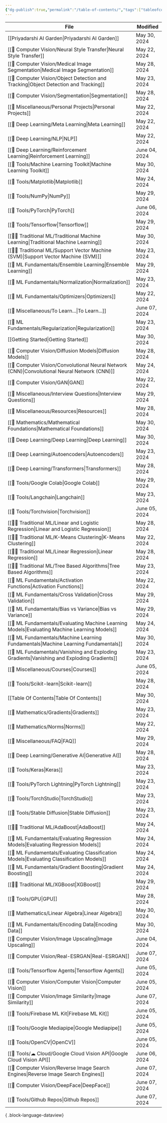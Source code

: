 ```yaml
---
{"dg-publish":true,"permalink":"/table-of-contents/","tags":["tableofcontents","toc"],"noteIcon":"2","updated":"2024-05-30T16:33:40.072+05:30"}
---
```



| File                                                                                             | Modified      |
| ------------------------------------------------------------------------------------------------ | ------------- |
| [[Priyadarshi AI Garden\|Priyadarshi AI Garden]]                                              | May 30, 2024  |
| [[👀 Computer Vision/Neural Style Transfer\|Neural Style Transfer]]                           | May 22, 2024  |
| [[👀 Computer Vision/Medical Image Segmentation\|Medical Image Segmentation]]                 | May 28, 2024  |
| [[👀 Computer Vision/Object Detection and Tracking\|Object Detection and Tracking]]           | May 23, 2024  |
| [[👀 Computer Vision/Segmentation\|Segmentation]]                                             | May 28, 2024  |
| [[🍭 Miscellaneous/Personal Projects\|Personal Projects]]                                     | May 22, 2024  |
| [[🤖 Deep Learning/Meta Learning\|Meta Learning]]                                             | May 22, 2024  |
| [[🤖 Deep Learning/NLP\|NLP]]                                                                 | May 22, 2024  |
| [[🤖 Deep Learning/Reinforcement Learning\|Reinforcement Learning]]                           | June 04, 2024 |
| [[🧰 Tools/Machine Learning Toolkit\|Machine Learning Toolkit]]                               | May 30, 2024  |
| [[🧰 Tools/Matplotlib\|Matplotlib]]                                                           | May 24, 2024  |
| [[🧰 Tools/NumPy\|NumPy]]                                                                     | May 29, 2024  |
| [[🧰 Tools/PyTorch\|PyTorch]]                                                                 | June 06, 2024 |
| [[🧰 Tools/Tensorflow\|Tensorflow]]                                                           | May 29, 2024  |
| [[🧑‍🏫 Traditional ML/Traditional Machine Learning\|Traditional Machine Learning]]           | May 30, 2024  |
| [[🧑‍🏫 Traditional ML/Support Vector Machine (SVM)\|Support Vector Machine (SVM)]]           | May 23, 2024  |
| [[🧒 ML Fundamentals/Ensemble Learning\|Ensemble Learning]]                                   | May 29, 2024  |
| [[🧒 ML Fundamentals/Normalization\|Normalization]]                                           | May 23, 2024  |
| [[🧒 ML Fundamentals/Optimizers\|Optimizers]]                                                 | May 22, 2024  |
| [[🍭 Miscellaneous/To Learn...\|To Learn...]]                                                 | June 07, 2024 |
| [[🧒 ML Fundamentals/Regularization\|Regularization]]                                         | May 23, 2024  |
| [[Getting Started\|Getting Started]]                                                          | May 30, 2024  |
| [[👀 Computer Vision/Diffusion Models\|Diffusion Models]]                                     | May 28, 2024  |
| [[👀 Computer Vision/Convolutional Neural Network (CNN)\|Convolutional Neural Network (CNN)]] | May 24, 2024  |
| [[👀 Computer Vision/GAN\|GAN]]                                                               | May 22, 2024  |
| [[🍭 Miscellaneous/Interview Questions\|Interview Questions]]                                 | May 29, 2024  |
| [[🍭 Miscellaneous/Resources\|Resources]]                                                     | May 28, 2024  |
| [[🔢 Mathematics/Mathematical Foundations\|Mathematical Foundations]]                         | May 30, 2024  |
| [[🤖 Deep Learning/Deep Learning\|Deep Learning]]                                             | May 30, 2024  |
| [[🤖 Deep Learning/Autoencoders\|Autoencoders]]                                               | May 23, 2024  |
| [[🤖 Deep Learning/Transformers\|Transformers]]                                               | May 28, 2024  |
| [[🧰 Tools/Google Colab\|Google Colab]]                                                       | May 29, 2024  |
| [[🧰 Tools/Langchain\|Langchain]]                                                             | May 23, 2024  |
| [[🧰 Tools/Torchvision\|Torchvision]]                                                         | June 05, 2024 |
| [[🧑‍🏫 Traditional ML/Linear and Logistic Regression\|Linear and Logistic Regression]]       | May 28, 2024  |
| [[🧑‍🏫 Traditional ML/K-Means Clustering\|K-Means Clustering]]                               | May 22, 2024  |
| [[🧑‍🏫 Traditional ML/Linear Regression\|Linear Regression]]                                 | May 28, 2024  |
| [[🧑‍🏫 Traditional ML/Tree Based Algorithms\|Tree Based Algorithms]]                         | May 23, 2024  |
| [[🧒 ML Fundamentals/Activation Functions\|Activation Functions]]                             | May 22, 2024  |
| [[🧒 ML Fundamentals/Cross Validation\|Cross Validation]]                                     | May 29, 2024  |
| [[🧒 ML Fundamentals/Bias vs Variance\|Bias vs Variance]]                                     | May 29, 2024  |
| [[🧒 ML Fundamentals/Evaluating Machine Learning Models\|Evaluating Machine Learning Models]] | May 24, 2024  |
| [[🧒 ML Fundamentals/Machine Learning Fundamentals\|Machine Learning Fundamentals]]           | May 30, 2024  |
| [[🧒 ML Fundamentals/Vanishing and Exploding Gradients\|Vanishing and Exploding Gradients]]   | May 23, 2024  |
| [[🍭 Miscellaneous/Courses\|Courses]]                                                         | June 05, 2024 |
| [[🧰 Tools/Scikit-learn\|Scikit-learn]]                                                       | May 28, 2024  |
| [[Table Of Contents\|Table Of Contents]]                                                      | May 30, 2024  |
| [[🔢 Mathematics/Gradients\|Gradients]]                                                       | May 23, 2024  |
| [[🔢 Mathematics/Norms\|Norms]]                                                               | May 22, 2024  |
| [[🍭 Miscellaneous/FAQ\|FAQ]]                                                                 | May 29, 2024  |
| [[🤖 Deep Learning/Generative AI\|Generative AI]]                                             | May 28, 2024  |
| [[🧰 Tools/Keras\|Keras]]                                                                     | May 23, 2024  |
| [[🧰 Tools/PyTorch Lightning\|PyTorch Lightning]]                                             | May 23, 2024  |
| [[🧰 Tools/TorchStudio\|TorchStudio]]                                                         | May 23, 2024  |
| [[🧰 Tools/Stable Diffusion\|Stable Diffusion]]                                               | May 23, 2024  |
| [[🧑‍🏫 Traditional ML/AdaBoost\|AdaBoost]]                                                   | May 24, 2024  |
| [[🧒 ML Fundamentals/Evaluating Regression Models\|Evaluating Regression Models]]             | May 24, 2024  |
| [[🧒 ML Fundamentals/Evaluating Classification Models\|Evaluating Classification Models]]     | May 24, 2024  |
| [[🧒 ML Fundamentals/Gradient Boosting\|Gradient Boosting]]                                   | May 24, 2024  |
| [[🧑‍🏫 Traditional ML/XGBoost\|XGBoost]]                                                     | May 29, 2024  |
| [[🧰 Tools/GPU\|GPU]]                                                                         | May 28, 2024  |
| [[🔢 Mathematics/Linear Algebra\|Linear Algebra]]                                             | May 30, 2024  |
| [[🧒 ML Fundamentals/Encoding Data\|Encoding Data]]                                           | May 30, 2024  |
| [[👀 Computer Vision/Image Upscaling\|Image Upscaling]]                                       | June 04, 2024 |
| [[👀 Computer Vision/Real-ESRGAN\|Real-ESRGAN]]                                               | June 07, 2024 |
| [[🧰 Tools/Tensorflow Agents\|Tensorflow Agents]]                                             | June 05, 2024 |
| [[👀 Computer Vision/Computer Vision\|Computer Vision]]                                       | June 05, 2024 |
| [[👀 Computer Vision/Image Similarity\|Image Similarity]]                                     | June 07, 2024 |
| [[🧰 Tools/Firebase ML Kit\|Firebase ML Kit]]                                                 | June 05, 2024 |
| [[🧰 Tools/Google Mediapipe\|Google Mediapipe]]                                               | June 05, 2024 |
| [[🧰 Tools/OpenCV\|OpenCV]]                                                                   | June 05, 2024 |
| [[🧰 Tools/☁ Cloud/Google Cloud Vision API\|Google Cloud Vision API]]                         | June 06, 2024 |
| [[👀 Computer Vision/Reverse Image Search Engines\|Reverse Image Search Engines]]             | June 07, 2024 |
| [[👀 Computer Vision/DeepFace\|DeepFace]]                                                     | June 07, 2024 |
| [[🧰 Tools/Github Repos\|Github Repos]]                                                       | June 07, 2024 |

{ .block-language-dataview}
